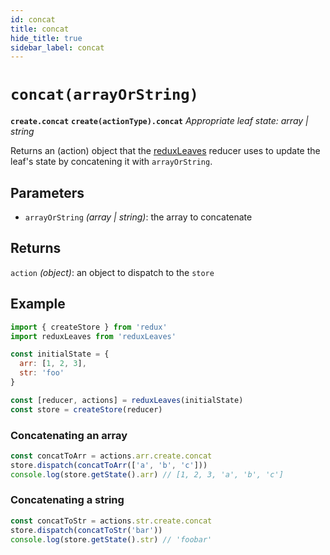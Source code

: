 ```yaml
---
id: concat
title: concat
hide_title: true
sidebar_label: concat
---
```


# `concat(arrayOrString)`
**`create.concat`**
**`create(actionType).concat`**
*Appropriate leaf state: array | string*

Returns an (action) object that the [reduxLeaves](../README.md) reducer uses to update the leaf's state by concatening it with `arrayOrString`.

## Parameters
- `arrayOrString` *(array | string)*: the array to concatenate

## Returns
`action` *(object)*: an object to dispatch to the `store`

## Example
```js
import { createStore } from 'redux'
import reduxLeaves from 'reduxLeaves'

const initialState = {
  arr: [1, 2, 3],
  str: 'foo'
}

const [reducer, actions] = reduxLeaves(initialState)
const store = createStore(reducer)
```

### Concatenating an array
```js
const concatToArr = actions.arr.create.concat
store.dispatch(concatToArr(['a', 'b', 'c']))
console.log(store.getState().arr) // [1, 2, 3, 'a', 'b', 'c']
```

### Concatenating a string
```js
const concatToStr = actions.str.create.concat
store.dispatch(concatToStr('bar'))
console.log(store.getState().str) // 'foobar'
```

